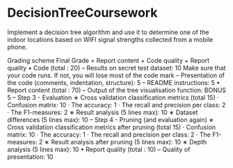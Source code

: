 # DecisionTreeCoursework
Implement a decision tree algorithm and use it to determine one of the indoor locations based on WIFI signal strengths collected from a mobile phone.


Grading scheme
Final Grade = Report content + Code quality + Report quality
• Code (total : 20)
– Results on secret test dataset: 10
Make sure that your code runs. If not, you will lose most of the code mark
– Presentation of the code (comments, indentation, structure): 5
– README instructions: 5
• Report content (total : 70)
– Output of the tree visualisation function: BONUS 5 – Step 3 - Evaluation
∗ Cross validation classification metrics (total 15) · Confusion matrix: 10
· The accuracy: 1
· The recall and precision per class: 2
· The F1-measures: 2
∗ Result analysis (5 lines max): 10
∗ Dataset differences (5 lines max): 10
– Step 4 - Pruning (and evaluation again)
∗ Cross validation classification metrics after pruning (total 15)
· Confusion matrix: 10
· The accuracy: 1
· The recall and precision per class: 2 · The F1-measures: 2
∗ Result analysis after pruning (5 lines max): 10 ∗ Depth analysis (5 lines max): 10
• Report quality (total : 10)
– Quality of presentation: 10
